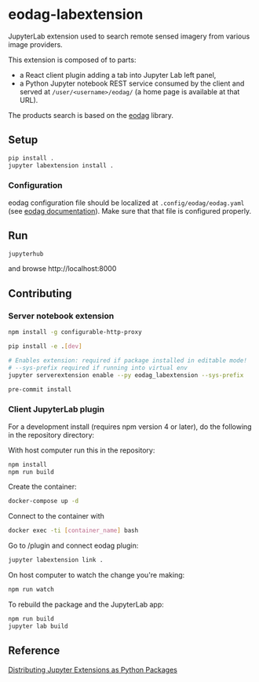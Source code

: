 # eodag-labextension

JupyterLab extension used to search remote sensed imagery from various image providers.

This extension is composed of to parts:

* a React client plugin adding a tab into Jupyter Lab left panel,
* a Python Jupyter notebook REST service consumed by the client and served at `/user/<username>/eodag/` (a home page is available at that URL).

The products search is based on the [eodag](https://eodag.readthedocs.io) library.

## Setup

```bash
pip install .
jupyter labextension install .
```

### Configuration

eodag configuration file should be localized at `.config/eodag/eodag.yaml` (see [eodag documentation](https://eodag.readthedocs.io/en/latest/intro.html?highlight=eodag.yml#how-to-configure-authentication-for-available-providers)).
Make sure that that file is configured properly.

## Run

```bash
jupyterhub
```

and browse http://localhost:8000

## Contributing

### Server notebook extension

```bash
npm install -g configurable-http-proxy

pip install -e .[dev]

# Enables extension: required if package installed in editable mode!
# --sys-prefix required if running into virtual env
jupyter serverextension enable --py eodag_labextension --sys-prefix

pre-commit install
```

### Client JupyterLab plugin

For a development install (requires npm version 4 or later), do the following in the repository directory:

With host computer run this in the repository:
```bash
npm install
npm run build
```

Create the container:
```bash
docker-compose up -d
```

Connect to the container with 
```bash
docker exec -ti [container_name] bash
```

Go to /plugin and connect eodag plugin:
```bash
jupyter labextension link .
```

On host computer to watch the change you're making:
```bash
npm run watch
```

To rebuild the package and the JupyterLab app:

```bash
npm run build
jupyter lab build
```


## Reference

[Distributing Jupyter Extensions as Python Packages](https://jupyter-notebook.readthedocs.io/en/latest/examples/Notebook/Distributing%20Jupyter%20Extensions%20as%20Python%20Packages.html#Distributing-Jupyter-Extensions-as-Python-Packages)
